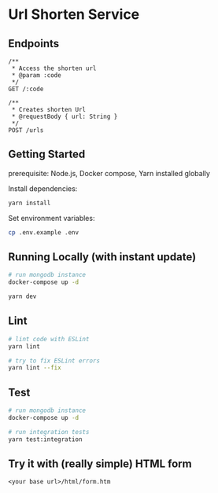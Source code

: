 # Url Shorten Service

## Endpoints
```
/**
 * Access the shorten url
 * @param :code
 */
GET /:code

/**
 * Creates shorten Url
 * @requestBody { url: String }
 */
POST /urls
```

## Getting Started

prerequisite: Node.js, Docker compose, Yarn installed globally

Install dependencies:

```bash
yarn install
```

Set environment variables:

```bash
cp .env.example .env
```

## Running Locally (with instant update)

```bash
# run mongodb instance
docker-compose up -d

yarn dev
```

## Lint

```bash
# lint code with ESLint
yarn lint

# try to fix ESLint errors
yarn lint --fix
```

## Test

```bash
# run mongodb instance
docker-compose up -d

# run integration tests
yarn test:integration
```

## Try it with (really simple) HTML form
```
<your base url>/html/form.htm
```
